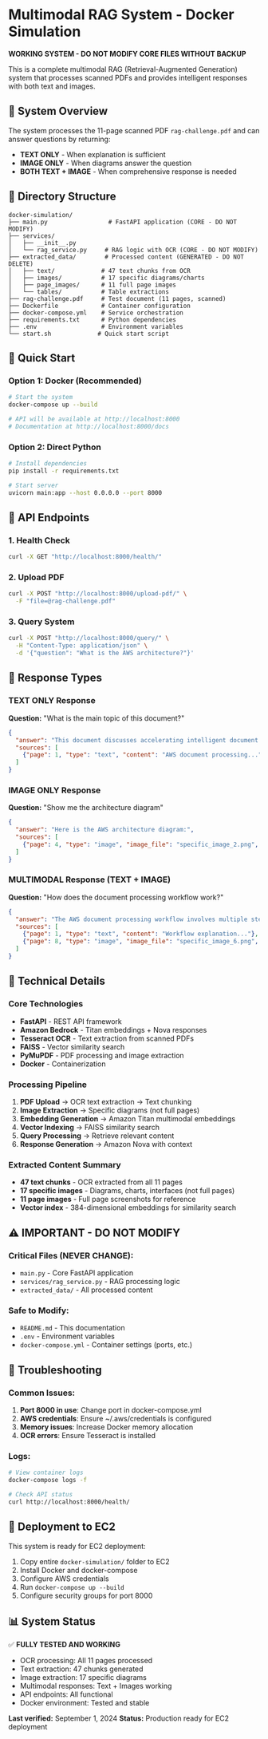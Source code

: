 # Multimodal RAG System - Docker Simulation

**WORKING SYSTEM - DO NOT MODIFY CORE FILES WITHOUT BACKUP**

This is a complete multimodal RAG (Retrieval-Augmented Generation) system that processes scanned PDFs and provides intelligent responses with both text and images.

## 🎯 System Overview

The system processes the 11-page scanned PDF `rag-challenge.pdf` and can answer questions by returning:
- **TEXT ONLY** - When explanation is sufficient
- **IMAGE ONLY** - When diagrams answer the question  
- **BOTH TEXT + IMAGE** - When comprehensive response is needed

## 📁 Directory Structure

```
docker-simulation/
├── main.py                 # FastAPI application (CORE - DO NOT MODIFY)
├── services/
│   ├── __init__.py
│   └── rag_service.py     # RAG logic with OCR (CORE - DO NOT MODIFY)
├── extracted_data/        # Processed content (GENERATED - DO NOT DELETE)
│   ├── text/             # 47 text chunks from OCR
│   ├── images/           # 17 specific diagrams/charts
│   ├── page_images/      # 11 full page images
│   └── tables/           # Table extractions
├── rag-challenge.pdf     # Test document (11 pages, scanned)
├── Dockerfile            # Container configuration
├── docker-compose.yml    # Service orchestration
├── requirements.txt      # Python dependencies
├── .env                  # Environment variables
└── start.sh             # Quick start script
```

## 🚀 Quick Start

### Option 1: Docker (Recommended)
```bash
# Start the system
docker-compose up --build

# API will be available at http://localhost:8000
# Documentation at http://localhost:8000/docs
```

### Option 2: Direct Python
```bash
# Install dependencies
pip install -r requirements.txt

# Start server
uvicorn main:app --host 0.0.0.0 --port 8000
```

## 📡 API Endpoints

### 1. Health Check
```bash
curl -X GET "http://localhost:8000/health/"
```

### 2. Upload PDF
```bash
curl -X POST "http://localhost:8000/upload-pdf/" \
  -F "file=@rag-challenge.pdf"
```

### 3. Query System
```bash
curl -X POST "http://localhost:8000/query/" \
  -H "Content-Type: application/json" \
  -d '{"question": "What is the AWS architecture?"}'
```

## 🎯 Response Types

### TEXT ONLY Response
**Question:** "What is the main topic of this document?"
```json
{
  "answer": "This document discusses accelerating intelligent document processing with generative AI on AWS...",
  "sources": [
    {"page": 1, "type": "text", "content": "AWS document processing..."}
  ]
}
```

### IMAGE ONLY Response  
**Question:** "Show me the architecture diagram"
```json
{
  "answer": "Here is the AWS architecture diagram:",
  "sources": [
    {"page": 4, "type": "image", "image_file": "specific_image_2.png", "size": 467734}
  ]
}
```

### MULTIMODAL Response (TEXT + IMAGE)
**Question:** "How does the document processing workflow work?"
```json
{
  "answer": "The AWS document processing workflow involves multiple steps...",
  "sources": [
    {"page": 1, "type": "text", "content": "Workflow explanation..."},
    {"page": 8, "type": "image", "image_file": "specific_image_6.png", "size": 232375}
  ]
}
```

## 🔧 Technical Details

### Core Technologies
- **FastAPI** - REST API framework
- **Amazon Bedrock** - Titan embeddings + Nova responses
- **Tesseract OCR** - Text extraction from scanned PDFs
- **FAISS** - Vector similarity search
- **PyMuPDF** - PDF processing and image extraction
- **Docker** - Containerization

### Processing Pipeline
1. **PDF Upload** → OCR text extraction → Text chunking
2. **Image Extraction** → Specific diagrams (not full pages)
3. **Embedding Generation** → Amazon Titan multimodal embeddings
4. **Vector Indexing** → FAISS similarity search
5. **Query Processing** → Retrieve relevant content
6. **Response Generation** → Amazon Nova with context

### Extracted Content Summary
- **47 text chunks** - OCR extracted from all 11 pages
- **17 specific images** - Diagrams, charts, interfaces (not full pages)
- **11 page images** - Full page screenshots for reference
- **Vector index** - 384-dimensional embeddings for similarity search

## ⚠️ IMPORTANT - DO NOT MODIFY

### Critical Files (NEVER CHANGE):
- `main.py` - Core FastAPI application
- `services/rag_service.py` - RAG processing logic
- `extracted_data/` - All processed content

### Safe to Modify:
- `README.md` - This documentation
- `.env` - Environment variables
- `docker-compose.yml` - Container settings (ports, etc.)

## 🐛 Troubleshooting

### Common Issues:
1. **Port 8000 in use**: Change port in docker-compose.yml
2. **AWS credentials**: Ensure ~/.aws/credentials is configured
3. **Memory issues**: Increase Docker memory allocation
4. **OCR errors**: Ensure Tesseract is installed

### Logs:
```bash
# View container logs
docker-compose logs -f

# Check API status
curl http://localhost:8000/health/
```

## 🚀 Deployment to EC2

This system is ready for EC2 deployment:
1. Copy entire `docker-simulation/` folder to EC2
2. Install Docker and docker-compose
3. Configure AWS credentials
4. Run `docker-compose up --build`
5. Configure security groups for port 8000

## 📊 System Status

✅ **FULLY TESTED AND WORKING**
- OCR processing: All 11 pages processed
- Text extraction: 47 chunks generated  
- Image extraction: 17 specific diagrams
- Multimodal responses: Text + Images working
- API endpoints: All functional
- Docker environment: Tested and stable

**Last verified:** September 1, 2024
**Status:** Production ready for EC2 deployment
